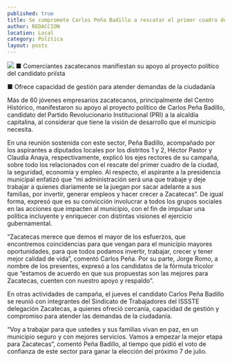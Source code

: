 ```yaml
---
published: true
title: Se compromete Carlos Peña Badillo a rescatar el primer cuadro de la ciudad
author: REDACCION
location: Local
category: Política
layout: posts
---
```


![](http://i.imgur.com/80ILltIm.jpg)
■ Comerciantes zacatecanos manifiestan su apoyo al proyecto político del candidato priísta

■ Ofrece capacidad de gestión para atender demandas de la ciudadanía

Más de 60 jóvenes empresarios zacatecanos, principalmente del Centro Histórico, manifestaron su apoyo al proyecto político de Carlos Peña Badillo, candidato del Partido Revolucionario Institucional (PRI) a la alcaldía capitalina, al considerar que tiene la visión de desarrollo que el municipio necesita.

En una reunión sostenida con este sector, Peña Badillo, acompañado por los aspirantes a diputados locales por los distritos 1 y 2, Héctor Pastor y Claudia Anaya, respectivamente, explicó los ejes rectores de su campaña, sobre todo los relacionados con el rescate del primer cuadro de la ciudad, la seguridad, economía y empleo.
Al respecto, el aspirante a la presidencia municipal enfatizó que “mi administración será una que trabaje y deje trabajar a quienes diariamente se la juegan por sacar adelante a sus familias, por invertir, generar empleos y hacer crecer a Zacatecas”.
De igual forma, expresó que es su convicción involucrar a todos los grupos sociales en las acciones que impacten al municipio, con el fin de impulsar una política incluyente y enriquecer con distintas visiones el ejercicio gubernamental.

“Zacatecas merece que demos el mayor de los esfuerzos, que encontremos coincidencias para que vengan para el municipio mayores oportunidades, para que todos podamos invertir, trabajar, crecer y tener mejor calidad de vida”, comentó Carlos Peña.
Por su parte, Jorge Romo, a nombre de los presentes, expresó a los candidatos de la fórmula tricolor que “estamos de acuerdo en que sus propuestas son las mejores para Zacatecas, cuenten con nuestro apoyo y respaldo”.

En otras actividades de campaña, el jueves el candidato Carlos Peña Badillo se reunió con integrantes del Sindicato de Trabajadores del ISSSTE delegación Zacatecas, a quienes ofreció cercanía, capacidad de gestión y compromiso para atender las demandas de la ciudadanía.

“Voy a trabajar para que ustedes y sus familias vivan en paz, en un municipio seguro y con mejores servicios. Vamos a empezar la mejor etapa para Zacatecas”, comentó Peña Badillo, al tiempo que pidió el voto de confianza de este sector para ganar la elección del próximo 7 de julio.
